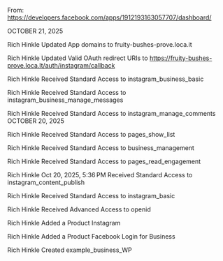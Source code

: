 From: https://developers.facebook.com/apps/1912193163057707/dashboard/

OCTOBER 21, 2025

Rich Hinkle
Updated App domains to
fruity-bushes-prove.loca.it

Rich Hinkle
Updated Valid OAuth redirect URIs to
https://fruity-bushes-prove.loca.lt/auth/instagram/callback

Rich Hinkle
Received Standard Access to
instagram_business_basic

Rich Hinkle
Received Standard Access to
instagram_business_manage_messages

Rich Hinkle
Received Standard Access to
instagram_manage_comments
OCTOBER 20, 2025

Rich Hinkle
Received Standard Access to
pages_show_list

Rich Hinkle
Received Standard Access to
business_management

Rich Hinkle
Received Standard Access to
pages_read_engagement

Rich Hinkle
Oct 20, 2025, 5:36 PM
Received Standard Access to
instagram_content_publish

Rich Hinkle
Received Standard Access to
instagram_basic

Rich Hinkle
Received Advanced Access to
openid

Rich Hinkle
Added a Product
Instagram

Rich Hinkle
Added a Product
Facebook Login for Business

Rich Hinkle
Created
example_business_WP
